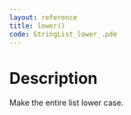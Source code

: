 ```yaml
---
layout: reference
title: lower()
code: StringList_lower_.pde
---
```


# Description

Make the entire list lower case.

